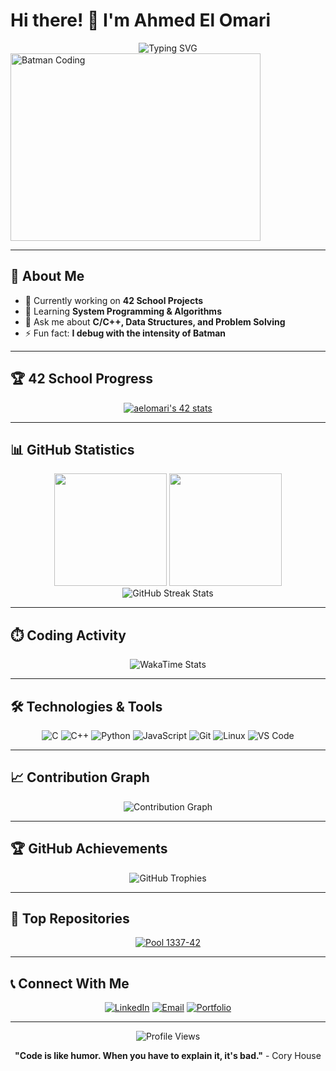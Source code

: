 # Hi there! 👋 I'm Ahmed El Omari

<div align="center">
  <img src="https://readme-typing-svg.herokuapp.com?font=Fira+Code&size=30&pause=1000&color=00D9FF&center=true&vCenter=true&width=435&lines=Software+Developer;42+School+Student;Problem+Solver;Code+Enthusiast" alt="Typing SVG" />
</div>

<div align="center">
</div>
  <img src="https://github.com/siil3omary/POOL-1337-42/blob/main/DAYS/img/robert-pattinson-batman.gif?raw=true" width="400" height="300" alt="Batman Coding" />

---

## 🎯 About Me

- 🔭 Currently working on **42 School Projects**
- 🌱 Learning **System Programming & Algorithms**
- 💬 Ask me about **C/C++, Data Structures, and Problem Solving**
- ⚡ Fun fact: **I debug with the intensity of Batman**

---

## 🏆 42 School Progress

<div align="center">
  
  [![aelomari's 42 stats](https://badge.mediaplus.ma/Binary/aelomari)](https://github.com/oakoudad/badge42)
  
</div>

---

## 📊 GitHub Statistics

<div align="center">
  <img height="180em" src="https://github-readme-stats.vercel.app/api?username=siil3omary&show_icons=true&theme=tokyonight&include_all_commits=true&count_private=true"/>
  <img height="180em" src="https://github-readme-stats.vercel.app/api/top-langs/?username=siil3omary&layout=compact&langs_count=8&theme=tokyonight"/>
</div>

<div align="center">
  <img src="https://github-readme-streak-stats.herokuapp.com/?user=siil3omary&theme=tokyonight" alt="GitHub Streak Stats" />
</div>

---

## ⏱️ Coding Activity

<div align="center">
  <img src="https://github-readme-stats.vercel.app/api/wakatime?username=siil3omary&theme=tokyonight&layout=compact" alt="WakaTime Stats" />
</div>

---

## 🛠️ Technologies & Tools

<div align="center">
  
  ![C](https://img.shields.io/badge/-C-00599C?style=flat-square&logo=c&logoColor=white)
  ![C++](https://img.shields.io/badge/-C++-00599C?style=flat-square&logo=cplusplus&logoColor=white)
  ![Python](https://img.shields.io/badge/-Python-3776AB?style=flat-square&logo=python&logoColor=white)
  ![JavaScript](https://img.shields.io/badge/-JavaScript-F7DF1E?style=flat-square&logo=javascript&logoColor=black)
  ![Git](https://img.shields.io/badge/-Git-F05032?style=flat-square&logo=git&logoColor=white)
  ![Linux](https://img.shields.io/badge/-Linux-FCC624?style=flat-square&logo=linux&logoColor=black)
  ![VS Code](https://img.shields.io/badge/-VS%20Code-007ACC?style=flat-square&logo=visual-studio-code&logoColor=white)
  
</div>

---

## 📈 Contribution Graph

<div align="center">
  <img src="https://github-readme-activity-graph.vercel.app/graph?username=siil3omary&theme=tokyo-night&hide_border=true" alt="Contribution Graph" />
</div>

---

## 🏆 GitHub Achievements

<div align="center">
  <img src="https://github-profile-trophy.vercel.app/?username=siil3omary&theme=tokyonight&no-frame=true&row=1&column=6" alt="GitHub Trophies" />
</div>

---

## 🎯 Top Repositories

<div align="center">
  <a href="https://github.com/siil3omary/POOL-1337-42">
    <img src="https://github-readme-stats.vercel.app/api/pin/?username=siil3omary&repo=POOL-1337-42&theme=tokyonight" alt="Pool 1337-42" />
  </a>
</div>

---

## 📞 Connect With Me

<div align="center">
  
  [![LinkedIn](https://img.shields.io/badge/-LinkedIn-0077B5?style=for-the-badge&logo=linkedin&logoColor=white)](https://linkedin.com/in/your-profile)
  [![Email](https://img.shields.io/badge/-Email-D14836?style=for-the-badge&logo=gmail&logoColor=white)](mailto:your-email@example.com)
  [![Portfolio](https://img.shields.io/badge/-Portfolio-000000?style=for-the-badge&logo=github&logoColor=white)](https://your-portfolio.com)
  
</div>

---

<div align="center">
  <img src="https://komarev.com/ghpvc/?username=siil3omary&color=blueviolet&style=flat-square&label=Profile+Views" alt="Profile Views" />
</div>

<div align="center">
  
  **"Code is like humor. When you have to explain it, it's bad."** - Cory House
  
</div>
